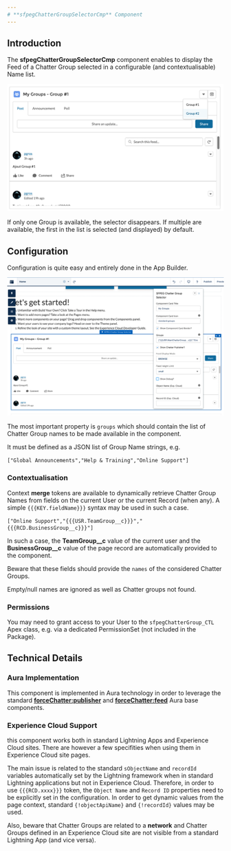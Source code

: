 ```yaml
---
# **sfpegChatterGroupSelectorCmp** Component
---
```


## Introduction

The **sfpegChatterGroupSelectorCmp** component enables to display the Feed of a Chatter Group selected
in a configurable (and contextualisable) Name list.

![Chatter Group Selector](/media/sfpegChatterGroupSelector.png) 

If only one Group is available, the selector disappears.
If multiple are available, the first in the list is selected (and displayed) by default.


## Configuration

Configuration is quite easy and entirely done in the App Builder.

![Chatter Group Selector Configuration](/media/sfpegChatterGroupSelectorConfig.png) 

The most important property is `groups` which should contain the list of Chatter Group names
to be made available in the component.

It must be defined as a JSON list of Group Name strings, e.g.
```
["Global Announcements","Help & Training","Online Support"]
```

### Contextualisation

Context **merge** tokens are available to dynamically retrieve Chatter Group Names from
fields on the current User or the current Record (when any). A simple `{{{KEY.fieldName}}}` 
syntax may be used in such a case.
```
["Online Support","{{{USR.TeamGroup__c}}}","{{{RCD.BusinessGroup__c}}}"]
```
In such a case, the **TeamGroup__c** value of the current user and the **BusinessGroup__c**
value of the page record are automatically provided to the component.

Beware that these fields should provide the `names` of the considered Chatter Groups.

Empty/null names are ignored as well as Chatter groups not found.

### Permissions

You may need to grant access to your User to the `sfpegChatterGroup_CTL` Apex class,
e.g. via a dedicated PermissionSet (not included in the Package).

## Technical Details

### Aura Implementation

This component is implemented in Aura technology in order to leverage the standard
 **[forceChatter:publisher](https://developer.salesforce.com/docs/component-library/bundle/forceChatter:publisher/documentation)** and **[forceChatter:feed](https://developer.salesforce.com/docs/component-library/bundle/forceChatter:feed/documentation)** Aura base components.


### Experience Cloud Support

this component works both in standard Lightning Apps and Experience Cloud sites. There are
however a few specifities when using them in Experience Cloud site pages.

The main issue is related to the standard `sObjectName` and `recordId` variables automatically
set by the Lightning framework when in standard Lightning applications but not in Experience Cloud.
Therefore, in order to use `{{{RCD.xxxx}}}` token, the `Object Name` and `Record ID` properties
need to be explicitly set in the configuration. In order to get dynamic values from the page context,
standard `{!objectApiName}` and `{!recordId}` values may be used. 

Also, beware that Chatter Groups are related to a **network** and Chatter Groups defined in an
Experience Cloud site are not visible from a standard Lightning App (and vice versa).
